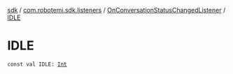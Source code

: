 [sdk](../../index.md) / [com.robotemi.sdk.listeners](../index.md) / [OnConversationStatusChangedListener](index.md) / [IDLE](./-i-d-l-e.md)

# IDLE

`const val IDLE: `[`Int`](https://kotlinlang.org/api/latest/jvm/stdlib/kotlin/-int/index.html)